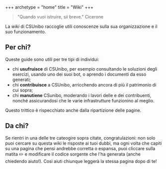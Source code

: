 +++
archetype = "home"
title = "Wiki"
+++

> "Quando vuoi istruire, sii breve."
> Cicerone

La _wiki_ di CSUnibo raccoglie utili conoscenze sulla sua organizzazione e il
suo funzionamento.

## Per chi?

Queste guide sono utili per tre tipi di individui:

- chi **usufruisce** di CSUnibo, per esempio consultando le soluzioni degli
  esercizi, usando uno dei suoi bot, o aprendo i documenti da esso generati;
- chi **contribuisce** a CSUnibo, arricchendo ancora di più il patrimonio di cui
  sopra;
- chi **manutiene** CSunibo, moderando i lavori delle e dei contribuenti, nonché
  assicurandosi che le varie infrastrutture funzionino al meglio.

Questo trittico è rispecchiato anche dalla ripartizione delle pagine.

## Da chi?

Se rientri in una delle tre cateogire sopra citate, congratulazioni: non solo
puoi cercare su questa wiki le risposte ai tuoi dubbi, ma ogni volta che capiti
su una pagina che pensi andrebbe corretta o espansa, puoi cliccare sulla
matita ✏️ e modificare il codice sorgente che l'ha generata (anche chiedendo
aiuto!). Così aiuti chiunque leggerà la stessa pagina dopo di te!
